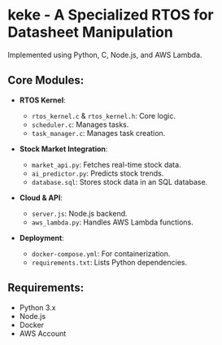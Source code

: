# keke - A Specialized RTOS for Datasheet Manipulation 

Implemented using Python, C, Node.js, and AWS Lambda.

## Core Modules:
- **RTOS Kernel**:
  - `rtos_kernel.c` & `rtos_kernel.h`: Core logic.
  - `scheduler.c`: Manages tasks.
  - `task_manager.c`: Manages task creation.
  
- **Stock Market Integration**:
  - `market_api.py`: Fetches real-time stock data.
  - `ai_predictor.py`: Predicts stock trends.
  - `database.sql`: Stores stock data in an SQL database.

- **Cloud & API**:
  - `server.js`: Node.js backend.
  - `aws_lambda.py`: Handles AWS Lambda functions.
  
- **Deployment**:
  - `docker-compose.yml`: For containerization.
  - `requirements.txt`: Lists Python dependencies.

## Requirements:
- Python 3.x
- Node.js
- Docker
- AWS Account
